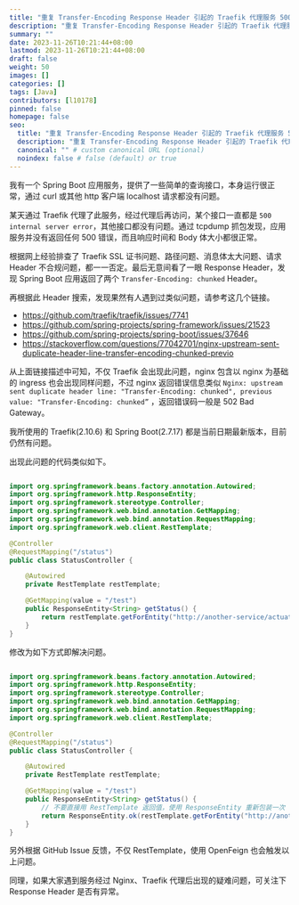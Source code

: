 ```yaml
---
title: "重复 Transfer-Encoding Response Header 引起的 Traefik 代理服务 500 问题"
description: "重复 Transfer-Encoding Response Header 引起的 Traefik 代理服务 500 问题"
summary: ""
date: 2023-11-26T10:21:44+08:00
lastmod: 2023-11-26T10:21:44+08:00
draft: false
weight: 50
images: []
categories: []
tags: [Java]
contributors: [l10178]
pinned: false
homepage: false
seo:
  title: "重复 Transfer-Encoding Response Header 引起的 Traefik 代理服务 500 问题" # custom title (optional)
  description: "重复 Transfer-Encoding Response Header 引起的 Traefik 代理服务 500 问题" # custom description (recommended)
  canonical: "" # custom canonical URL (optional)
  noindex: false # false (default) or true
---
```


我有一个 Spring Boot 应用服务，提供了一些简单的查询接口，本身运行很正常，通过 curl 或其他 http 客户端 localhost 请求都没有问题。

某天通过 Traefik 代理了此服务，经过代理后再访问，某个接口一直都是 `500 internal server error`，其他接口都没有问题。通过 tcpdump 抓包发现，应用服务并没有返回任何 500 错误，而且响应时间和 Body 体大小都很正常。

根据网上经验排查了 Traefik SSL 证书问题、路径问题、消息体太大问题、请求 Header 不合规问题，都一一否定。最后无意间看了一眼 Response Header，发现 Spring Boot 应用返回了两个 `Transfer-Encoding: chunked` Header。

再根据此 Header 搜索，发现果然有人遇到过类似问题，请参考这几个链接。

- <https://github.com/traefik/traefik/issues/7741>
- <https://github.com/spring-projects/spring-framework/issues/21523>
- <https://github.com/spring-projects/spring-boot/issues/37646>
- <https://stackoverflow.com/questions/77042701/nginx-upstream-sent-duplicate-header-line-transfer-encoding-chunked-previo>

从上面链接描述中可知，不仅 Traefik 会出现此问题，nginx 包含以 nginx 为基础的 ingress 也会出现同样问题，不过 nginx 返回错误信息类似 `Nginx: upstream sent duplicate header line: "Transfer-Encoding: chunked", previous value: "Transfer-Encoding: chunked”` ，返回错误码一般是 502 Bad Gateway。

我所使用的 Traefik(2.10.6) 和 Spring Boot(2.7.17) 都是当前日期最新版本，目前仍然有问题。

出现此问题的代码类似如下。

```java

import org.springframework.beans.factory.annotation.Autowired;
import org.springframework.http.ResponseEntity;
import org.springframework.stereotype.Controller;
import org.springframework.web.bind.annotation.GetMapping;
import org.springframework.web.bind.annotation.RequestMapping;
import org.springframework.web.client.RestTemplate;

@Controller
@RequestMapping("/status")
public class StatusController {

    @Autowired
    private RestTemplate restTemplate;

    @GetMapping(value = "/test")
    public ResponseEntity<String> getStatus() {
        return restTemplate.getForEntity("http://another-service/actuator/health", String.class);
    }
}

```

修改为如下方式即解决问题。

```java

import org.springframework.beans.factory.annotation.Autowired;
import org.springframework.http.ResponseEntity;
import org.springframework.stereotype.Controller;
import org.springframework.web.bind.annotation.GetMapping;
import org.springframework.web.bind.annotation.RequestMapping;
import org.springframework.web.client.RestTemplate;

@Controller
@RequestMapping("/status")
public class StatusController {

    @Autowired
    private RestTemplate restTemplate;

    @GetMapping(value = "/test")
    public ResponseEntity<String> getStatus() {
        // 不要直接用 RestTemplate 返回值，使用 ResponseEntity 重新包装一次
        return ResponseEntity.ok(restTemplate.getForEntity("http://another-service/actuator/health", String.class));
    }
}

```

另外根据 GitHub Issue 反馈，不仅 RestTemplate，使用 OpenFeign 也会触发以上问题。

同理，如果大家遇到服务经过 Nginx、Traefik 代理后出现的疑难问题，可关注下 Response Header 是否有异常。
